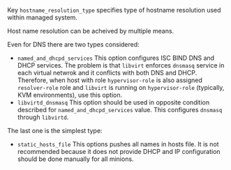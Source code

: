 
Key `hostname_resolution_type` specifies type of hostname resolution used
within managed system.

Host name resolution can be acheived by multiple means.

Even for DNS there are two types considered:
* `named_and_dhcpd_services`
   This option configures ISC BIND DNS and DHCP services.
   The problem is that `libvirt` enforces `dnsmasq` service in each
   virtual netwrok and it conflicts with both DNS and DHCP. Therefore,
   when host with role `hypervisor-role` is also assigned `resolver-role` role
   and `libvirt` is running on `hypervisor-role` (typically, KVM environments),
   use this option.
* `libvirtd_dnsmasq`
   This option should be used in opposite condition described for
   `named_and_dhcpd_services` value. This configures `dnsmasq` through
   `libvirtd`.

The last one is the simplest type:
* `static_hosts_file`
   This options pushes all names in hosts file.
   It is not recommended because it does not provide DHCP and IP
   configuration should be done manually for all minions.

